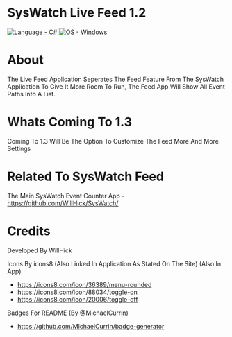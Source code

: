 # SysWatch Live Feed 1.2

<a href="https://"><img src="https://img.shields.io/badge/Language-C%23-2ea44f" alt="Language - C#">   <a href="https://www.microsoft.com/" title="Go to Microsoft homepage"><img src="https://img.shields.io/badge/OS-Windows-blue?logo=windows&logoColor=white" alt="OS - Windows"></a>

# About 
The Live Feed Application Seperates The Feed Feature From The SysWatch Application To Give It More Room To Run, The Feed App Will Show All Event Paths Into A List.

# Whats Coming To 1.3
Coming To 1.3 Will Be The Option To Customize The Feed More And More Settings

# Related To SysWatch Feed
The Main SysWatch Event Counter App - https://github.com/WillHick/SysWatch/

# Credits
Developed By WillHick

Icons By icons8 (Also Linked In Application As Stated On The Site) (Also In App)
 - https://icons8.com/icon/36389/menu-rounded
 - https://icons8.com/icon/88034/toggle-on
 - https://icons8.com/icon/20006/toggle-off

Badges For README (By @MichaelCurrin)
- https://github.com/MichaelCurrin/badge-generator
